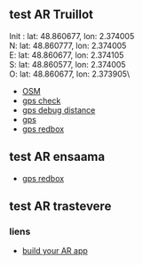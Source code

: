 ## test AR Truillot

Init : lat: 48.860677, lon: 2.374005\
N: lat: 48.860777, lon: 2.374005\
E: lat: 48.860677, lon: 2.374105\
S: lat: 48.860577, lon: 2.374005\
O: lat: 48.860677, lon: 2.373905\

* [OSM](./truillot/osm-my-position_firstpos/index.html)
* [gps check](./truillot/gps_check.html)
* [gps debug distance](./truillot/gps_boxes_debug.html)
* [gps](./truillot/gps_boxes.html)
* [gps redbox](./truillot/gps_3Dmodel.html)
<!-- * [simulate](./truillot/simulate_boxes.html) -->

## test AR ensaama
* [gps redbox](./ensaama/gps_3Dmodel.html)

## test AR trastevere

### liens
* [build your AR app](https://medium.com/chialab-open-source/build-your-location-based-augmented-reality-web-app-c2442e716564)